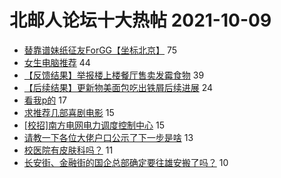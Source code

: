 # 北邮人论坛十大热帖 2021-10-09

- [替靠谱妹纸征友ForGG【坐标北京】](https://bbs.byr.cn/article/Friends/2007253) 75
- [女生电脑推荐](https://bbs.byr.cn/article/Notebook/182960) 44
- [【反馈结果】举报楼上楼餐厅售卖发霉食物](https://bbs.byr.cn/article/Food/516080) 39
- [【后续结果】更新物美面包吃出铁屑后续进展](https://bbs.byr.cn/article/Picture/3301147) 24
- [看我p的](https://bbs.byr.cn/article/Photo/271044) 17
- [求推荐几部喜剧电影](https://bbs.byr.cn/article/Movie/315113) 15
- [[校招]南方电网电力调度控制中心](https://bbs.byr.cn/article/Cantonese/197602) 15
- [请教一下各位大佬户口公示了下一步是啥](https://bbs.byr.cn/article/Talking/6304215) 13
- [校医院有皮肤科吗？](https://bbs.byr.cn/article/Health/226518) 11
- [长安街、金融街的国企总部确定要往雄安搬了吗？](https://bbs.byr.cn/article/Job/2142467) 10


